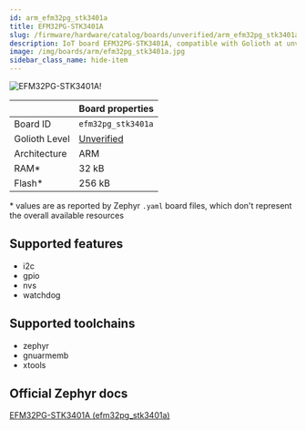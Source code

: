 ```yaml
---
id: arm_efm32pg_stk3401a
title: EFM32PG-STK3401A
slug: /firmware/hardware/catalog/boards/unverified/arm_efm32pg_stk3401a
description: IoT board EFM32PG-STK3401A, compatible with Golioth at unverified level.
image: /img/boards/arm/efm32pg_stk3401a.jpg
sidebar_class_name: hide-item
---
```


[//]: # (This is an auto-generated file, do not edit! Changes to it will be lost upon re-generation)

![EFM32PG-STK3401A!](/img/boards/arm/efm32pg_stk3401a.jpg "EFM32PG-STK3401A")

|                | Board properties     |
| -------------  | -------------------- |
| Board ID       | `efm32pg_stk3401a` |
| Golioth Level  | [Unverified](/firmware/hardware#unverified-boards) |
| Architecture   | ARM |
| RAM*           | 32 kB |
| Flash*         | 256 kB |

\* values are as reported by Zephyr `.yaml` board files, which don't represent the overall available resources



## Supported features

* i2c
* gpio
* nvs
* watchdog

## Supported toolchains

* zephyr
* gnuarmemb
* xtools

## Official Zephyr docs

[EFM32PG-STK3401A (efm32pg_stk3401a)](https://docs.zephyrproject.org/latest/boards/arm/efm32pg_stk3401a/doc/index.html)
